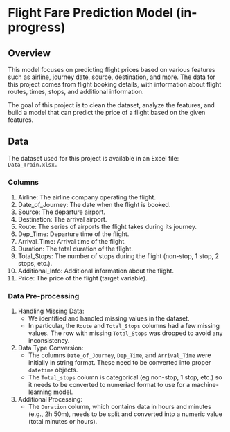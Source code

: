 # Flight Fare Prediction Model (in-progress)

## Overview
This model focuses on predicting flight prices based on various features such as airline, journey date, source, destination, and more. The data for this project comes from flight booking details, with information about flight routes, times, stops, and additional information.

The goal of this project is to clean the dataset, analyze the features, and build a model that can predict the price of a flight based on the given features.

## Data
The dataset used for this project is available in an Excel file: `Data_Train.xlsx.`

### Columns
1. Airline: The airline company operating the flight.
2. Date_of_Journey: The date when the flight is booked.
3. Source: The departure airport.
4. Destination: The arrival airport.
5. Route: The series of airports the flight takes during its journey.
6. Dep_Time: Departure time of the flight.
7. Arrival_Time: Arrival time of the flight.
8. Duration: The total duration of the flight.
9. Total_Stops: The number of stops during the flight (non-stop, 1 stop, 2 stops, etc.).
10. Additional_Info: Additional information about the flight.
11. Price: The price of the flight (target variable).

  ### Data Pre-processing
  1. Handling Missing Data:
     - We identified and handled missing values in the dataset.
     - In particular, the `Route` and `Total_Stops` columns had a few missing values. The row with missing `Total_Stops` was dropped to avoid any inconsistency.
  2. Data Type Conversion:
     - The columns `Date_of_Journey`, `Dep_Time`, and `Arrival_Time` were initially in string format. These need to be converted into proper `datetime` objects.
     - The `Total_stops` column is categorical (eg non-stop, 1 stop, etc.) so it needs to be converted to numeriacl format to use for a machine-learning model.       
  3. Additional Processing:
     - The `Duration` column, which contains data in hours and minutes (e.g., 2h 50m), needs to be split and converted into a numeric value (total minutes or hours).
    

